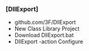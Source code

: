 <div class="slidetext-bg">

### [DllExport]

* github.com/3F/DllExport <!-- .element: class="fragment" -->
* New Class Library Project <!-- .element: class="fragment" -->
* Download DllExport.bat <!-- .element: class="fragment" -->
* DllExport -action Configure <!-- .element: class="fragment" -->

</div>
